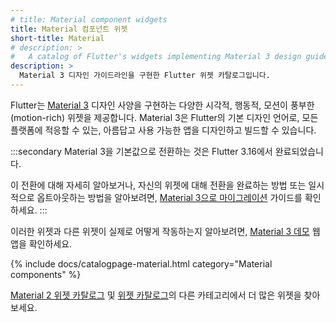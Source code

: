 ```yaml
---
# title: Material component widgets
title: Material 컴포넌트 위젯
short-title: Material
# description: > 
#   A catalog of Flutter's widgets implementing Material 3 design guidelines.
description: > 
  Material 3 디자인 가이드라인을 구현한 Flutter 위젯 카탈로그입니다.
---
```


Flutter는 [Material 3][] 디자인 사양을 구현하는 다양한 시각적, 행동적, 모션이 풍부한(motion-rich) 위젯을 제공합니다.
Material 3은 Flutter의 기본 디자인 언어로, 모든 플랫폼에 적응할 수 있는, 
아름답고 사용 가능한 앱을 디자인하고 빌드할 수 있습니다.

:::secondary
Material 3을 기본값으로 전환하는 것은 Flutter 3.16에서 완료되었습니다.

이 전환에 대해 자세히 알아보거나, 자신의 위젯에 대해 전환을 완료하는 방법 또는 일시적으로 옵트아웃하는 방법을 알아보려면, [Material 3으로 마이그레이션][Migrate to Material 3] 가이드를 확인하세요.
:::

이러한 위젯과 다른 위젯이 실제로 어떻게 작동하는지 알아보려면, [Material 3 데모][Material 3 demo] 웹 앱을 확인하세요.

[Material 3]: https://m3.material.io/get-started
[Migrate to Material 3]: /release/breaking-changes/material-3-migration
[Material 3 demo]: https://flutter.github.io/samples/web/material_3_demo/

{% include docs/catalogpage-material.html category="Material components" %}

[Material 2 위젯 카탈로그][Material 2 widget catalog] 및 
[위젯 카탈로그][widget catalog]의 ​​다른 카테고리에서 더 많은 위젯을 찾아보세요.

[Material 2 widget catalog]: /ui/widgets/material2
[widget catalog]: /ui/widgets

